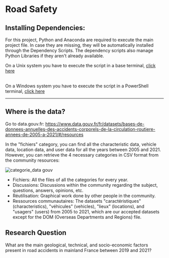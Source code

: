 # Road Safety

## Installing Dependencies:

For this project, Python and Anaconda are required to execute the main project file. In case they are missing, they will be automatically installed through the Dependency Scripts.
The dependency scripts also manage Python Libraries if they aren't already available.

On a Unix system you have to execute the script in a base terminal, [click here](https://github.com/Warnex04/Projet-DataVis.2/blob/main/Scripts/Dependency%20Scripts/create_env.sh)  
<br>

On a Windows system you have to execute the script in a PowerShell terminal, [click here](https://github.com/Warnex04/Projet-DataVis.2/blob/main/Scripts/Dependency%20Scripts/create_env.ps1)  

---

## Where is the data?

Go to data.gouv.fr: https://www.data.gouv.fr/fr/datasets/bases-de-donnees-annuelles-des-accidents-corporels-de-la-circulation-routiere-annees-de-2005-a-2021/#/resources 

In the "fichiers" category, you can find all the characteristic data, vehicle data, location data, and user data for all the years between 2005 and 2021. However, you can retrieve the 4 necessary categories in CSV format from the community resources:

![categorie_data gouv](https://user-images.githubusercontent.com/125503955/236210504-2d3cb6bc-cb96-43d2-9bec-6dc01dae04d3.png)

- Fichiers: All the files of all the categories for every year.
- Discussions: Discussions within the community regarding the subject, questions, answers, opinions, etc.
- Réutilisation: Graphical work done by other people in the community.
- Ressources communautaires: The datasets "caractéristiques" (characteristics), "véhicules" (vehicles), "lieux" (locations), and "usagers" (users) from 2005 to 2021, which are our accepted datasets except for the DOM (Overseas Departments and Regions) file.

## Research Question

What are the main geological, technical, and socio-economic factors present in road accidents in mainland France between 2019 and 2021?
